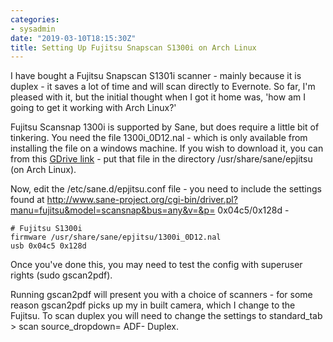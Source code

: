 ```yaml
---
categories:
- sysadmin
date: "2019-03-10T18:15:30Z"
title: Setting Up Fujitsu Snapscan S1300i on Arch Linux
---
```

I have bought a Fujitsu Snapscan S1301i scanner - mainly because it is duplex - it saves a lot of time and will scan directly to Evernote. So far, I'm pleased with it, but the initial thought when I got it home was, 'how am I going to get it working with Arch Linux?' <!--more-->

Fujitsu Scansnap 1300i is supported by Sane, but does require a little bit of tinkering. You need the file 1300i_0D12.nal - which is only available from installing the file on a windows machine. If you wish to download it, you can from this [GDrive link](https://drive.google.com/open?id=1X7fUpu6cM4ow_D9QqAKVvHIGVWOmhvK7) - put that file in the directory /usr/share/sane/epjitsu (on Arch Linux).

Now, edit the /etc/sane.d/epjitsu.conf file - you need to include the settings found at http://www.sane-project.org/cgi-bin/driver.pl?manu=fujitsu&model=scansnap&bus=any&v=&p= 0x04c5/0x128d -

    # Fujitsu S1300i
    firmware /usr/share/sane/epjitsu/1300i_0D12.nal
    usb 0x04c5 0x128d

Once you've done this, you may need to test the config with superuser rights (sudo gscan2pdf).

Running gscan2pdf will present you with a choice of scanners - for some reason gscan2pdf picks up my in built camera, which I change to the Fujitsu. To scan duplex you will need to change the settings to standard_tab > scan source_dropdown= ADF- Duplex.
